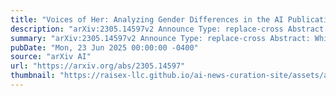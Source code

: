 ```yaml
---
title: "Voices of Her: Analyzing Gender Differences in the AI Publication World"
description: "arXiv:2305.14597v2 Announce Type: replace-cross Abstract: While several previous studies have analyzed gender bias in research, we are still missing a comprehensive analysis of gender differences in the AI community, covering diverse topics and different development trends. Using the AI Scholar dataset of 78K researchers in the field of AI, we identify several gender differences: (1) Although female researchers tend to have fewer overall citations than males, this citation difference does not hold for all academic-age groups; (2) There exist large gender homophily in co-authorship on AI papers; (3) Female first-authored papers show distinct linguistic styles, such as longer text, more positive emotion words, and more catchy titles than male first-authored papers. Our analysis provides a window into the current demographic trends in our AI community, and encourages more gender equality and diversity in the future. Our code and data are at https://github.com/causalNLP/ai-scholar-gender."
summary: "arXiv:2305.14597v2 Announce Type: replace-cross Abstract: While several previous studies have analyzed gender bias in research, we are still missing a comprehensive analysis of gender differences in the AI community, covering diverse topics and different development trends. Using the AI Scholar dataset of 78K researchers in the field of AI, we identify several gender differences: (1) Although female researchers tend to have fewer overall citations than males, this citation difference does not hold for all academic-age groups; (2) There exist large gender homophily in co-authorship on AI papers; (3) Female first-authored papers show distinct linguistic styles, such as longer text, more positive emotion words, and more catchy titles than male first-authored papers. Our analysis provides a window into the current demographic trends in our AI community, and encourages more gender equality and diversity in the future. Our code and data are at https://github.com/causalNLP/ai-scholar-gender."
pubDate: "Mon, 23 Jun 2025 00:00:00 -0400"
source: "arXiv AI"
url: "https://arxiv.org/abs/2305.14597"
thumbnail: "https://raisex-llc.github.io/ai-news-curation-site/assets/arxiv.png"
---
```


